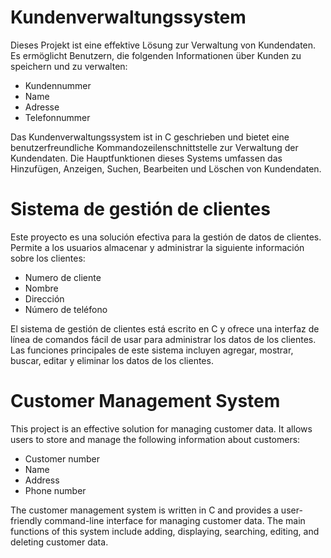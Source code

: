 # Kundenverwaltungssystem
Dieses Projekt ist eine effektive Lösung zur Verwaltung von Kundendaten. Es ermöglicht Benutzern, die folgenden Informationen über Kunden zu speichern 
und zu verwalten:
- Kundennummer
- Name
- Adresse
- Telefonnummer

Das Kundenverwaltungssystem ist in C geschrieben und bietet eine benutzerfreundliche Kommandozeilenschnittstelle zur Verwaltung der Kundendaten. 
Die Hauptfunktionen dieses Systems umfassen das Hinzufügen, Anzeigen, Suchen, Bearbeiten und Löschen von Kundendaten.

# Sistema de gestión de clientes
Este proyecto es una solución efectiva para la gestión de datos de clientes. Permite a los usuarios almacenar y administrar la siguiente información sobre 
los clientes:
- Numero de cliente
- Nombre
- Dirección
- Número de teléfono

El sistema de gestión de clientes está escrito en C y ofrece una interfaz de línea de comandos fácil de usar para administrar los datos de los clientes. Las funciones principales de este sistema incluyen agregar, mostrar, buscar, editar y eliminar los datos de los clientes.

# Customer Management System
This project is an effective solution for managing customer data. It allows users to store and manage the following information about customers:
- Customer number
- Name
- Address
- Phone number

The customer management system is written in C and provides a user-friendly command-line interface for managing customer data. The main functions of this system include adding, displaying, searching, editing, and deleting customer data.
